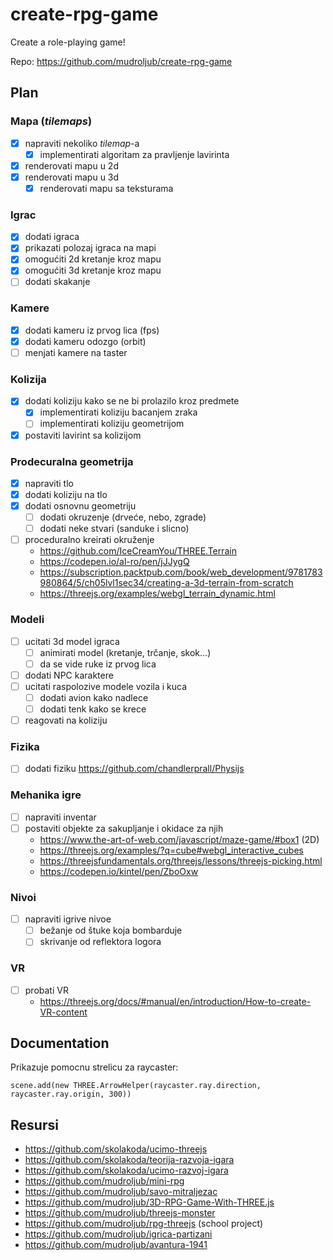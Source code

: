 # create-rpg-game

Create a role-playing game!

Repo: https://github.com/mudroljub/create-rpg-game

## Plan

### Mapa (*tilemaps*)

- [x] napraviti nekoliko *tilemap*-a
  - [x] implementirati algoritam za pravljenje lavirinta
- [x] renderovati mapu u 2d
- [x] renderovati mapu u 3d
  - [x] renderovati mapu sa teksturama

### Igrac

- [x] dodati igraca
- [x] prikazati polozaj igraca na mapi
- [x] omogućiti 2d kretanje kroz mapu
- [x] omogućiti 3d kretanje kroz mapu
- [ ] dodati skakanje

### Kamere

- [x] dodati kameru iz prvog lica (fps)
- [x] dodati kameru odozgo (orbit)
- [ ] menjati kamere na taster

### Kolizija

- [x] dodati koliziju kako se ne bi prolazilo kroz predmete
  - [x] implementirati koliziju bacanjem zraka
  - [ ] implementirati koliziju geometrijom
- [x] postaviti lavirint sa kolizijom

### Prodecuralna geometrija

- [x] napraviti tlo
- [x] dodati koliziju na tlo
- [x] dodati osnovnu geometriju
  - [ ] dodati okruzenje (drveće, nebo, zgrade)
  - [ ] dodati neke stvari (sanduke i slicno)
- [ ] proceduralno kreirati okruženje
  - https://github.com/IceCreamYou/THREE.Terrain
  - https://codepen.io/al-ro/pen/jJJygQ
  - https://subscription.packtpub.com/book/web_development/9781783980864/5/ch05lvl1sec34/creating-a-3d-terrain-from-scratch
  - https://threejs.org/examples/webgl_terrain_dynamic.html

### Modeli

- [ ] ucitati 3d model igraca
  - [ ] animirati model (kretanje, trčanje, skok...)
  - [ ] da se vide ruke iz prvog lica
- [ ] dodati NPC karaktere
- [ ] ucitati raspolozive modele vozila i kuca
  - [ ] dodati avion kako nadlece
  - [ ] dodati tenk kako se krece
- [ ] reagovati na koliziju

### Fizika

- [ ] dodati fiziku https://github.com/chandlerprall/Physijs

### Mehanika igre

- [ ] napraviti inventar
- [ ] postaviti objekte za sakupljanje i okidace za njih
  - https://www.the-art-of-web.com/javascript/maze-game/#box1 (2D)
  - https://threejs.org/examples/?q=cube#webgl_interactive_cubes
  - https://threejsfundamentals.org/threejs/lessons/threejs-picking.html
  - https://codepen.io/kintel/pen/ZboOxw

### Nivoi

- [ ] napraviti igrive nivoe
  - [ ] bežanje od štuke koja bombarduje
  - [ ] skrivanje od reflektora logora

### VR

- [ ] probati VR
  - https://threejs.org/docs/#manual/en/introduction/How-to-create-VR-content

## Documentation

Prikazuje pomocnu strelicu za raycaster:

```
scene.add(new THREE.ArrowHelper(raycaster.ray.direction, raycaster.ray.origin, 300))
```

## Resursi

- https://github.com/skolakoda/ucimo-threejs
- https://github.com/skolakoda/teorija-razvoja-igara
- https://github.com/skolakoda/ucimo-razvoj-igara
- https://github.com/mudroljub/mini-rpg
- https://github.com/mudroljub/savo-mitraljezac
- https://github.com/mudroljub/3D-RPG-Game-With-THREE.js
- https://github.com/mudroljub/threejs-monster
- https://github.com/mudroljub/rpg-threejs (school project)
- https://github.com/mudroljub/igrica-partizani
- https://github.com/mudroljub/avantura-1941
